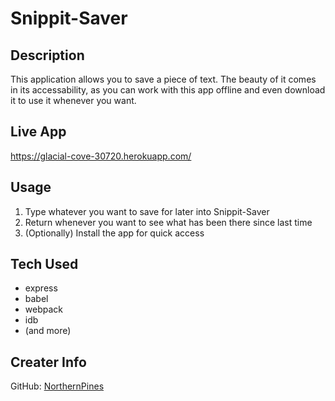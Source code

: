 # Snippit-Saver

## Description

This application allows you to save a piece of text. The beauty of it comes in its accessability, as you can work with this app offline and even download it to use it whenever you want.

## Live App

https://glacial-cove-30720.herokuapp.com/

## Usage

1. Type whatever you want to save for later into Snippit-Saver
2. Return whenever you want to see what has been there since last time
3. (Optionally) Install the app for quick access

## Tech Used

- express
- babel
- webpack
- idb
- (and more)

## Creater Info

GitHub: [NorthernPines](https://github.com/NorthernPines)